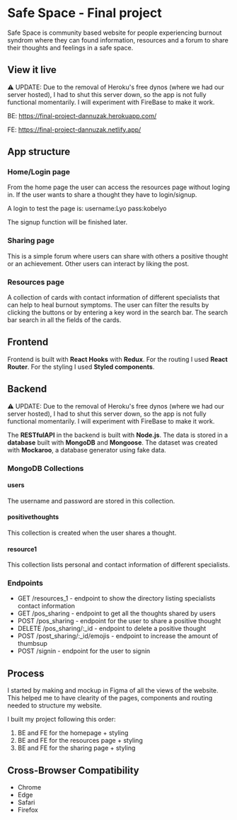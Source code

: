 <!-- @format -->

# Safe Space - Final project

Safe Space is community based website for people experiencing burnout syndrom where they can found information, resources and a forum to share their thoughts and feelings in a safe space.

## View it live

⚠️ UPDATE: Due to the removal of Heroku's free dynos (where we had our server hosted), I had to shut this server down, so the app is not fully functional momentarily. I will experiment with FireBase to make it work.

BE: https://final-project-dannuzak.herokuapp.com/

FE: https://final-project-dannuzak.netlify.app/


## App structure

### Home/Login page

From the home page the user can access the resources page without loging in. If the user wants to share a thought they have to login/signup.

A login to test the page is:
username:Lyo
pass:kobelyo

The signup function will be finished later.

### Sharing page

This is a simple forum where users can share with others a positive thought or an achievement. Other users can interact by liking the post.

### Resources page

A collection of cards with contact information of different specialists that can help to heal burnout symptoms.
The user can filter the results by clicking the buttons or by entering a key word in the search bar.
The search bar search in all the fields of the cards.

## Frontend

Frontend is built with **React Hooks** with **Redux**.
For the routing I used **React Router**.
For the styling I used **Styled components**.

## Backend

⚠️ UPDATE: Due to the removal of Heroku's free dynos (where we had our server hosted), I had to shut this server down, so the app is not fully functional momentarily. I will experiment with FireBase to make it work.

The **RESTfulAPI** in the backend is built with **Node.js**. The data is stored in a **database** built with **MongoDB** and **Mongoose**. The dataset was created with **Mockaroo**, a database generator using fake data.

### MongoDB Collections

#### users

The username and password are stored in this collection.

#### positivethoughts

This collection is created when the user shares a thought.

#### resource1

This collection lists personal and contact information of different specialists.

### Endpoints

- GET /resources_1 - endpoint to show the directory listing specialists contact information
- GET /pos_sharing - endpoint to get all the thoughts shared by users
- POST /pos_sharing - endpoint for the user to share a positive thought
- DELETE /pos_sharing/:\_id - endpoint to delete a positive thought
- POST /post_sharing/:\_id/emojis - endpoint to increase the amount of thumbsup
- POST /signin - endpoint for the user to signin

## Process

I started by making and mockup in Figma of all the views of the website. This helped me to have clearity of the pages, components and routing needed to structure my website.

I built my project following this order:

1. BE and FE for the homepage + styling
2. BE and FE for the resources page + styling
3. BE and FE for the sharing page + styling

## Cross-Browser Compatibility

- Chrome
- Edge
- Safari
- Firefox

